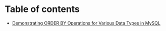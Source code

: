 # Table of contents

* [Demonstrating ORDER BY Operations for Various Data Types in MySQL](README.md)
